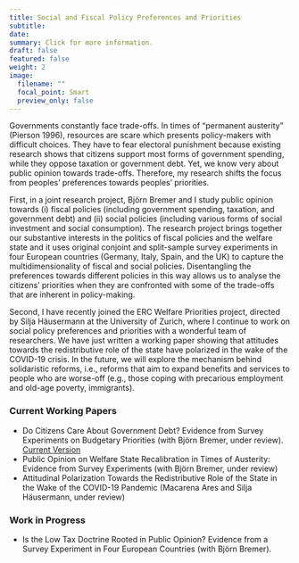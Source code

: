 ```yaml
---
title: Social and Fiscal Policy Preferences and Priorities 
subtitle: 
date: 
summary: Click for more information.
draft: false
featured: false
weight: 2
image:
  filename: ""
  focal_point: Smart
  preview_only: false
---
```


Governments constantly face trade-offs. In times of “permanent austerity” (Pierson 1996), resources are scare which presents policy-makers with difficult choices. They have to fear electoral punishment because existing research shows that citizens support most forms of government spending, while they oppose taxation or government debt. Yet, we know very about public opinion towards trade-offs. Therefore, my research shifts the focus from peoples’ preferences towards peoples’ priorities.

First, in a joint research project, Björn Bremer and I study public opinion towards (i) fiscal policies (including government spending, taxation, and government debt) and (ii) social policies (including various forms of social investment and social consumption). The research project brings together our substantive interests in the politics of fiscal policies and the welfare state and it uses original conjoint and split-sample survey experiments in four European countries (Germany, Italy, Spain, and the UK) to capture the multidimensionality of fiscal and social policies. Disentangling the preferences towards different policies in this way allows us to analyse the citizens’ priorities when they are confronted with some of the trade-offs that are inherent in policy-making.

Second, I have recently joined the ERC Welfare Priorities project, directed by Silja Häusermann at the University of Zurich, where I continue to work on social policy preferences and priorities with a wonderful team of researchers. We have just written a working paper showing that attitudes towards the redistributive role of the state have polarized in the wake of the COVID-19 crisis. In the future, we will explore the mechanism behind solidaristic reforms, i.e., reforms that aim to expand benefits and services to people who are worse-off (e.g., those coping with precarious employment and old-age poverty, immigrants).   

### Current Working Papers

* Do Citizens Care About Government Debt? Evidence from Survey Experiments on Budgetary Priorities (with Björn Bremer, under review). [Current Version](https://osf.io/preprints/socarxiv/gw5ea)
* Public Opinion on Welfare State Recalibration in Times of Austerity: Evidence from Survey Experiments (with Björn Bremer, under review)
* Attitudinal Polarization Towards the Redistributive Role of the State in the Wake of the COVID-19 Pandemic (Macarena Ares and Silja Häusermann, under review)

### Work in Progress

* Is the Low Tax Doctrine Rooted in Public Opinion? Evidence from a Survey Experiment in Four European Countries (with Björn Bremer).

